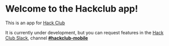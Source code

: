 # Welcome to the Hackclub app!

This is an app for [Hack Club](https://hackclub.com)

It is currently under development, but you can request features in the [Hack Club Slack](https://hackclub.com/slack/), channel [**#hackclub-mobile**](https://app.slack.com/client/T0266FRGM/C09NTG60T8X)